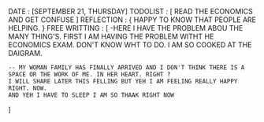 DATE : [SEPTEMBER 21, THURSDAY]
TODOLIST : [
READ THE ECONOMICS AND GET CONFUSE
]
REFLECTION  : {
    HAPPY TO KNOW THAT PEOPLE ARE HELPING. 
}
FREE WRITTING : [
    -HERE I HAVE THE PROBLEM ABOU THE MANY THING'S. FIRST I AM HAVING THE PROBLEM WITHT HE ECONOMICS EXAM. DON'T KNOW WHT TO DO. 
    I AM SO COOKED AT THE DAIGRAM. 

    -- MY WOMAN FAMILY HAS FINALLY ARRIVED AND I DON'T THINK THERE IS A SPACE OR THE WORK OF ME. IN HER HEART. RIGHT ? 
    I WILL SHARE LATER THIS FELLING BUT YEH I AM FEELING REALLY HAPPY RIGHT. NOW.
    AND YEH I HAVE TO SLEEP I AM SO THAAK RIGHT NOW 
]